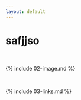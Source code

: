 ```yaml
---
layout: default
---
```


# safjjso

<br>

{% include 02-image.md %}

<br>

{% include 03-links.md %}

